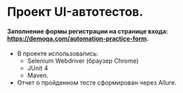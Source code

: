 # Проект UI-автотестов.
#### Заполнение формы регистрации на странице входа: https://demoqa.com/automation-practice-form.
* В проекте использовались:
  - Selenium Webdriver (браузер Chrome)
  - JUnit 4
  - Maven.
* Отчет о пройденном тесте сформирован через Allure.
